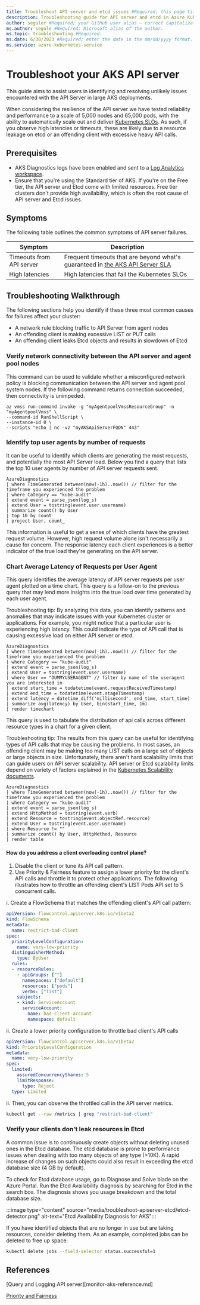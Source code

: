 ```yaml
---
title: Troubleshoot API server and etcd issues #Required; this page title is displayed in search results; Always include the word "troubleshoot" in this line.
description: Troubleshooting guide for API server and etcd in Azure Kubernetes Services #Required; this article description is displayed in search results.
author: seguler #Required; your GitHub user alias — correct capitalization is needed.
ms.author: segule #Required; Microsoft alias of the author.
ms.topic: troubleshooting #Required.
ms.date: 6/30/2023 #Required; enter the date in the mm/dd/yyyy format.
ms.service: azure-kubernetes-service
---
```



# Troubleshoot your AKS API server

This guide aims to assist users in identifying and resolving unlikely issues encountered with the API Server in large AKS deployments.

When considering the resilience of the API server we have tested reliability and performance to a scale of 5,000 nodes and 65,000 pods, with the ability to automatically scale out and deliver [Kubernetes SLOs][K8s SLOs]. As such, if you observe high latencies or timeouts, these are likely due to a resource leakage on etcd or an offending client with excessive heavy API calls.


<!---Avoid notes, tips, and important boxes—readers tend to skip over them. It's better to put those things directly into the text of the article. --->

## Prerequisites

- AKS Diagnostics logs have been enabled and sent to a [Log Analytics workspace][log-analytics-workspace-overview].
- Ensure that you're using the Standard tier of AKS. If you're on the Free tier, the API server and Etcd come with limited resources. Free tier clusters don't provide high availability, which is often the root cause of API server and Etcd issues. 

## Symptoms

The following table outlines the common symptoms of API server failures.

| Symptom | Description |
|---|---|
| Timeouts from API server | Frequent timeouts that are beyond what's guaranteed in [the AKS API Server SLA][apiserversla] |
| High latencies | High latencies that fail the Kubernetes SLOs |


## Troubleshooting Walkthrough

The following sections help you identify if these three most common causes for failures affect your cluster:
- A network rule blocking traffic to API Server from agent nodes
- An offending client is making excessive LIST or PUT calls
- An offending client leaks Etcd objects and results in slowdown of Etcd

### Verify network connectivity between the API server and agent pool nodes

This command can be used to validate whether a misconfigured network policy is blocking communication between the API server and agent pool system nodes. If the following command returns connection succeeded, then connectivity is unimpeded.

```azurecli
az vmss run-command invoke -g "myAgentpoolVmssResourceGroup" -n "myAgentpoolVmss" \
--command-id RunShellScript \
--instance-id 0 \
--scripts "echo | nc -vz "myAKSApiServerFQDN" 443"
```

### Identify top user agents by number of requests

It can be useful to identify which clients are generating the most requests, and potentially the most API Server load. Below you find a query that lists the top 10 user agents by number of API server requests sent. 

```kusto
AzureDiagnostics
| where TimeGenerated between(now(-1h)..now()) // filter for the timeframe you experienced the problem
| where Category == "kube-audit" 
| extend event = parse_json(log_s) 
| extend User = tostring(event.user.username) 
| summarize count() by User 
| top 10 by count_ 
| project User, count_ 
```

This information is useful to get a sense of which clients have the greatest request volume. However, high request volume alone isn't necessarily a cause for concern. The response latency each client experiences is a better indicator of the true load they're generating on the API server.

### Chart Average Latency of Requests per User Agent

This query identifies the average latency of API server requests per user agent plotted on a time chart. This query is a follow-on to the previous query that may lend more insights into the true load over time generated by each user agent.

Troubleshooting tip: By analyzing this data, you can identify patterns and anomalies that may indicate issues with your Kubernetes cluster or applications. For example, you might notice that a particular user is experiencing high latency. This could indicate the type of API call that is causing excessive load on either API server or etcd.

```kusto
AzureDiagnostics
| where TimeGenerated between(now(-1h)..now()) // filter for the timeframe you experienced the problem
| where Category == "kube-audit" 
| extend event = parse_json(log_s) 
| extend User = tostring(event.user.username)
| where User == "DUMMYUSERAGENT" // filter by name of the useragent you are interested in
| extend start_time = todatetime(event.requestReceivedTimestamp)
| extend end_time = todatetime(event.stageTimestamp)
| extend latency = datetime_diff('millisecond', end_time, start_time)
| summarize avg(latency) by User, bin(start_time, 1m) 
| render timechart 
```


This query is used to tabulate the distribution of api calls across different resource types in a chart for a given client.

Troubleshooting tip:  The results from this query can be useful for identifying types of API calls that may be causing the problems. In most cases, an offending client may be making too many LIST calls on a large set of objects or large objects in size. Unfortunately, there aren't hard scalability limits that can guide users on API server scalability. API server or Etcd scalability limits depend on variety of factors explained in the [Kubernetes Scalability documents](https://github.com/kubernetes/community/blob/master/sig-scalability/configs-and-limits/thresholds.md). 


```kusto
AzureDiagnostics
| where TimeGenerated between(now(-1h)..now()) // filter for the timeframe you experienced the problem
| where Category == "kube-audit" 
| extend event = parse_json(log_s) 
| extend HttpMethod = tostring(event.verb) 
| extend Resource = tostring(event.objectRef.resource) 
| extend User = tostring(event.user.username) 
| where Resource != ""
| summarize count() by User, HttpMethod, Resource 
| render table  
```

#### How do you address a client overloading control plane?

1. Disable the client or tune its API call pattern.
2. Use Priority & Fairness feature to assign a lower priority for the client's API calls and throttle it to protect other applications. The following illustrates how to throttle an offending client's LIST Pods API set to 5 concurrent calls.

i. Create a FlowSchema that matches the offending client's API call pattern:

```yaml
apiVersion: flowcontrol.apiserver.k8s.io/v1beta2
kind: FlowSchema
metadata:
  name: restrict-bad-client
spec:
  priorityLevelConfiguration:
    name: very-low-priority
  distinguisherMethod:
    type: ByUser
  rules:
  - resourceRules:
    - apiGroups: [""]
      namespaces: ["default"]
      resources: ["pods"]
      verbs: ["list"]
    subjects:
    - kind: ServiceAccount
      serviceAccount:
        name: bad-client-account
        namespace: default 
```

ii. Create a lower priority configuration to throttle bad client's API calls

```yaml
apiVersion: flowcontrol.apiserver.k8s.io/v1beta2
kind: PriorityLevelConfiguration
metadata:
  name: very-low-priority
spec:
  limited:
    assuredConcurrencyShares: 5
    limitResponse:
      type: Reject
  type: Limited
```

ii. Then, you can observe the throttled call in the API server metrics.

```bash
kubectl get --raw /metrics | grep "restrict-bad-client"
```

### Verify your clients don't leak resources in Etcd

A common issue is to continuously create objects without deleting unused ones in the Etcd database. The etcd database is prone to performance issues when dealing with too many objects of any type (>10K). A rapid increase of changes on such objects could also result in exceeding the etcd database size (4 GB by default).

To check for Etcd database usage, go to Diagnose and Solve blade on the Azure Portal. Run the Etcd Availability diagnosis by searching for Etcd in the search box. The diagnosis shows you usage breakdown and the total database size. 


:::image type="content" source="media/troubleshoot-apiserver-etcd/etcd-detector.png" alt-text="Etcd Availability Diagnosis for AKS":::

If you have identified objects that are no longer in use but are taking resources, consider deleting them. As an example, completed jobs can be deleted to free up space:

```bash
kubectl delete jobs --field-selector status.successful=1
```

## References
[Query and Logging API server][monitor-aks-reference.md]

[Priority and Fairness][priority-and-fairness]


<!-- LINKS - external -->
[kube-audit-overview]: https://kubernetes.io/docs/tasks/debug/debug-cluster/audit/
[kube-apiserver-overview]: https://kubernetes.io/docs/reference/command-line-tools-reference/kube-apiserver/
[too-many-requests-error-tsg]: https://learn.microsoft.com/troubleshoot/azure/azure-kubernetes/429-too-many-requests-errors
[monitorr-apiserver]: https://github.com/MicrosoftDocs/azure-docs-pr/blob/main/articles/aks/monitor-apiserver.md
[priority-and-fairness]: https://kubernetes.io/docs/concepts/cluster-administration/flow-control/
[K8s SLOs]: https://github.com/kubernetes/community/blob/master/sig-scalability/slos/slos.md

<!-- LINKS - internal -->
[azure-diagnostics-overview]: ../azure-monitor/essentials/diagnostic-settings.md
[log-analytics-workspace-overview]: /azure/aks/monitor-aks
[design-log-analytics-deployment]: ../azure-monitor/logs/design-logs-deployment.md
[create-diagnostic settings]: ../azure-monitor/essentials/diagnostic-settings.md#create-diagnostic-settings
[cost-optimization-azure-monitor]: ../azure-monitor/best-practices-cost.md
[azure-diagnostics-table]: /azure/azure-monitor/reference/tables/azurediagnostics
[container-insights-overview]: ..//azure-monitor/containers/container-insights-overview.md
[apiserversla]: /azure/aks/free-standard-pricing-tiers#uptime-sla-terms-and-conditions